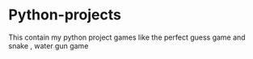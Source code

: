 # Python-projects
This contain my python project games like the perfect guess game and snake , water gun game
